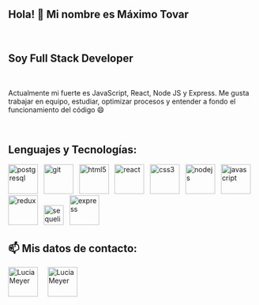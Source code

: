 <h2>
Hola! 👋 Mi nombre es Máximo Tovar
</h2>
&nbsp;&nbsp;
<!-- **mrtovar10/mrtovar10** is a ✨ _special_ ✨ repository because its `README.md` (this file) appears on your GitHub profile. -->

<h2>
Soy Full Stack Developer
</h2>

&nbsp;&nbsp;
<p>Actualmente mi fuerte es JavaScript, React, Node JS y Express.
Me gusta trabajar en equipo, estudiar, optimizar procesos y entender a fondo el funcionamiento del código 😄</p>
&nbsp;&nbsp;


## Lenguajes y Tecnologías:
<div>
    <img src="https://upload.wikimedia.org/wikipedia/commons/thumb/2/29/Postgresql_elephant.svg/1200px-Postgresql_elephant.svg.png" alt="postgresql" width="60" /> 
    &nbsp; 
    <img src="https://www.vectorlogo.zone/logos/git-scm/git-scm-icon.svg" alt="git" width="60"/>
    &nbsp;
    <img src="https://upload.wikimedia.org/wikipedia/commons/thumb/3/38/HTML5_Badge.svg/600px-HTML5_Badge.svg.png" alt="html5" width="60" />
    &nbsp;
    <img src="https://seeklogo.com/images/R/react-logo-7B3CE81517-seeklogo.com.png" alt="react" width="60" />
    &nbsp; 
    <img src="https://cdn4.iconfinder.com/data/icons/social-media-logos-6/512/121-css3-512.png" alt="css3" width="60" />
    &nbsp;
    <img src="https://www.vectorlogo.zone/logos/nodejs/nodejs-icon.svg" alt="nodejs" width= "60"/>
    &nbsp;
    <img src="https://upload.wikimedia.org/wikipedia/commons/thumb/9/99/Unofficial_JavaScript_logo_2.svg/1024px-Unofficial_JavaScript_logo_2.svg.png" alt="javascript" width="60"/>
    &nbsp; 
    <img src="https://seeklogo.com/images/R/redux-logo-9CA6836C12-seeklogo.com.png" alt="redux" width="60"/>
    &nbsp; 
    <img src="https://www.vectorlogo.zone/logos/sequelizejs/sequelizejs-icon.svg" alt="sequelize" width="40"/>
    &nbsp;
    <img src="https://www.vectorlogo.zone/logos/expressjs/expressjs-icon.svg" alt="express" width="60" />
    &nbsp; 
</div>



## 📫 Mis datos de contacto:
<a href="https://www.linkedin.com/in/mrtovar10/"><img src="https://www.vectorlogo.zone/logos/linkedin/linkedin-icon.svg" alt="Lucia Meyer" width="60" /></a>
&nbsp;
&nbsp;
<a href="mailto:mrtovar10@gmail.com"><img src="https://www.vectorlogo.zone/logos/gmail/gmail-icon.svg" alt="Lucia Meyer" width="60" /></a>
